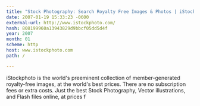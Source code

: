 ```yaml
---
title: "Stock Photography: Search Royalty Free Images & Photos | iStockphoto.com"
date: 2007-01-19 15:33:23 -0600
external-url: http://www.istockphoto.com/
hash: 808199960a13943829d9bbcf05dd5d4f
year: 2007
month: 01
scheme: http
host: www.istockphoto.com
path: /

---
```


iStockphoto is the world's preeminent collection of member-generated royalty-free images, at the world's best prices. There are no subscription fees or extra costs. Just the best Stock Photography, Vector illustrations, and Flash files online, at prices f

